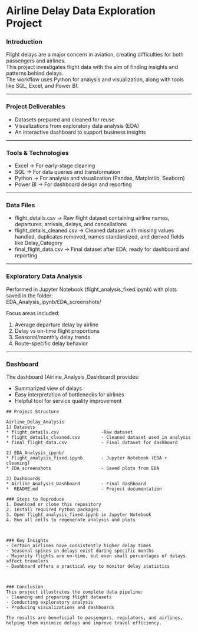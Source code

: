 # Airline Delay Data Exploration Project

### Introduction
Flight delays are a major concern in aviation, creating difficulties for both passengers and airlines.  
This project investigates flight data with the aim of finding insights and patterns behind delays.  
The workflow uses Python for analysis and visualization, along with tools like SQL, Excel, and Power BI.

---

### Project Deliverables
- Datasets prepared and cleaned for reuse  
- Visualizations from exploratory data analysis (EDA)  
- An interactive dashboard to support business insights  

---

### Tools & Technologies
- Excel → For early-stage cleaning  
- SQL → For data queries and transformation  
- Python → For analysis and visualization (Pandas, Matplotlib, Seaborn)  
- Power BI → For dashboard design and reporting  

---

### Data Files
- flight_details.csv → Raw flight dataset containing airline names, departures, arrivals, delays, and cancellations  
- flight_details_cleaned.csv → Cleaned dataset with missing values handled, duplicates removed, names standardized, and derived fields like Delay_Category  
- final_flight_data.csv → Final dataset after EDA, ready for dashboard and reporting  

---

### Exploratory Data Analysis
Performed in Jupyter Notebook (flight_analysis_fixed.ipynb) with plots saved in the folder:  
EDA_Analysis_ipynb/EDA_screenshots/  

Focus areas included:  
1. Average departure delay by airline  
2. Delay vs on-time flight proportions  
3. Seasonal/monthly delay trends  
4. Route-specific delay behavior  

---

### Dashboard
The dashboard (Airline_Analysis_Dashboard) provides:  
- Summarized view of delays  
- Easy interpretation of bottlenecks for airlines  
- Helpful tool for service quality improvement  


```
## Project Structure  

Airline_Delay_Analysis
1) Datasets
* flight_details.csv                -Raw dataset
* flight_details_cleaned.csv        - Cleaned dataset used in analysis
* final_flight_data.csv             - Final dataset for dashboard

2) EDA_Analysis_ipynb/
* flight_analysis_fixed.ipynb       - Jupyter Notebook (EDA + cleaning)
* EDA_screenshots                   - Saved plots from EDA

3) Dashboards
* Airline_Analysis_Dashboard        - Final dashboard
*  README.md                        - Project documentation

### Steps to Reproduce
1. Download or clone this repository  
2. Install required Python packages  
3. Open flight_analysis_fixed.ipynb in Jupyter Notebook  
4. Run all cells to regenerate analysis and plots  



### Key Insights
- Certain airlines have consistently higher delay times  
- Seasonal spikes in delays exist during specific months  
- Majority flights are on-time, but even small percentages of delays affect travelers  
- Dashboard offers a practical way to monitor delay statistics  



### Conclusion
This project illustrates the complete data pipeline:  
- Cleaning and preparing flight datasets  
- Conducting exploratory analysis  
- Producing visualizations and dashboards  

The results are beneficial to passengers, regulators, and airlines, helping them minimize delays and improve travel efficiency.  
